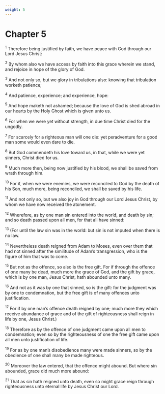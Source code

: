```yaml
---
weight: 5
---
```


# Chapter 5

<sup>1</sup> Therefore being justified by faith, we have peace with God through our Lord Jesus Christ: 

<sup>2</sup> By whom also we have access by faith into this grace wherein we stand, and rejoice in hope of the glory of God. 

<sup>3</sup> And not only so, but we glory in tribulations also: knowing that tribulation worketh patience; 

<sup>4</sup> And patience, experience; and experience, hope: 

<sup>5</sup> And hope maketh not ashamed; because the love of God is shed abroad in our hearts by the Holy Ghost which is given unto us. 

<sup>6</sup> For when we were yet without strength, in due time Christ died for the ungodly. 

<sup>7</sup> For scarcely for a righteous man will one die: yet peradventure for a good man some would even dare to die. 

<sup>8</sup> But God commendeth his love toward us, in that, while we were yet sinners, Christ died for us. 

<sup>9</sup> Much more then, being now justified by his blood, we shall be saved from wrath through him. 

<sup>10</sup> For if, when we were enemies, we were reconciled to God by the death of his Son, much more, being reconciled, we shall be saved by his life. 

<sup>11</sup> And not only so, but we also joy in God through our Lord Jesus Christ, by whom we have now received the atonement. 

<sup>12</sup> Wherefore, as by one man sin entered into the world, and death by sin; and so death passed upon all men, for that all have sinned: 

<sup>13</sup> (For until the law sin was in the world: but sin is not imputed when there is no law. 

<sup>14</sup> Nevertheless death reigned from Adam to Moses, even over them that had not sinned after the similitude of Adam’s transgression, who is the figure of him that was to come. 

<sup>15</sup> But not as the offence, so also is the free gift. For if through the offence of one many be dead, much more the grace of God, and the gift by grace, which is by one man, Jesus Christ, hath abounded unto many. 

<sup>16</sup> And not as it was by one that sinned, so is the gift: for the judgment was by one to condemnation, but the free gift is of many offences unto justification. 

<sup>17</sup> For if by one man’s offence death reigned by one; much more they which receive abundance of grace and of the gift of righteousness shall reign in life by one, Jesus Christ.) 

<sup>18</sup> Therefore as by the offence of one judgment came upon all men to condemnation; even so by the righteousness of one the free gift came upon all men unto justification of life. 

<sup>19</sup> For as by one man’s disobedience many were made sinners, so by the obedience of one shall many be made righteous. 

<sup>20</sup> Moreover the law entered, that the offence might abound. But where sin abounded, grace did much more abound: 

<sup>21</sup> That as sin hath reigned unto death, even so might grace reign through righteousness unto eternal life by Jesus Christ our Lord. 


